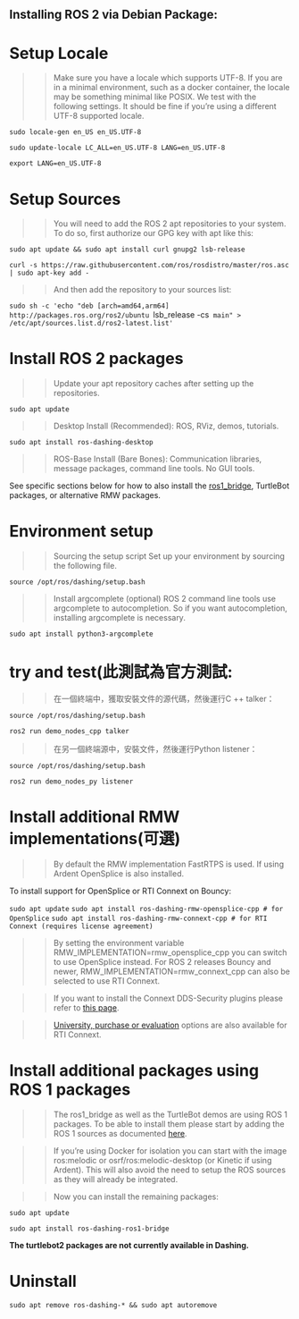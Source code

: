 Installing ROS 2 via Debian Package:
-----------------

Setup Locale
===

>>Make sure you have a locale which supports UTF-8. If you are in a minimal environment, such as a docker container, the locale may be something minimal like POSIX. We test with the following settings. It should be fine if you’re using a different UTF-8 supported locale.

`sudo locale-gen en_US en_US.UTF-8`

`sudo update-locale LC_ALL=en_US.UTF-8 LANG=en_US.UTF-8`

`export LANG=en_US.UTF-8`

Setup Sources
===

>>You will need to add the ROS 2 apt repositories to your system. To do so, first authorize our GPG key with apt like this:

`sudo apt update && sudo apt install curl gnupg2 lsb-release`

`curl -s https://raw.githubusercontent.com/ros/rosdistro/master/ros.asc | sudo apt-key add -`

>>And then add the repository to your sources list:

`sudo sh -c 'echo "deb [arch=amd64,arm64] http://packages.ros.org/ros2/ubuntu `lsb_release -cs` main" > /etc/apt/sources.list.d/ros2-latest.list'`

Install ROS 2 packages
===

>>Update your apt repository caches after setting up the repositories.

`sudo apt update`

>>Desktop Install (Recommended): ROS, RViz, demos, tutorials.

`sudo apt install ros-dashing-desktop`

>>ROS-Base Install (Bare Bones): Communication libraries, message packages, command line tools. No GUI tools.

See specific sections below for how to also install the [ros1_bridge](https://index.ros.org/doc/ros2/Installation/Dashing/Linux-Install-Debians/?fbclid=IwAR1MANzhK0A3O8fnkXVW03DvhLBLJ6IENph8a5Ebwa_mGy2evg8TtM4mj8E#dashing-linux-ros1-add-pkgs), TurtleBot packages, or alternative RMW packages.

Environment setup
===

>>Sourcing the setup script
>>Set up your environment by sourcing the following file.

`source /opt/ros/dashing/setup.bash`

>>Install argcomplete (optional)
>>ROS 2 command line tools use argcomplete to autocompletion. So if you want autocompletion, installing argcomplete is necessary.

`sudo apt install python3-argcomplete`


try and test(此測試為官方測試:
===

>>在一個終端中，獲取安裝文件的源代碼，然後運行C ++ talker：

`source /opt/ros/dashing/setup.bash`

`ros2 run demo_nodes_cpp talker`

>>在另一個終端源中，安裝文件，然後運行Python listener：

`source /opt/ros/dashing/setup.bash`

`ros2 run demo_nodes_py listener`

Install additional RMW implementations(可選)
===

>>By default the RMW implementation FastRTPS is used. If using Ardent OpenSplice is also installed.

To install support for OpenSplice or RTI Connext on Bouncy:

`sudo apt update`
`sudo apt install ros-dashing-rmw-opensplice-cpp # for OpenSplice`
`sudo apt install ros-dashing-rmw-connext-cpp # for RTI Connext (requires license agreement)`

>>By setting the environment variable RMW_IMPLEMENTATION=rmw_opensplice_cpp you can switch to use OpenSplice instead. For ROS 2 releases Bouncy and newer, RMW_IMPLEMENTATION=rmw_connext_cpp can also be selected to use RTI Connext.

>>If you want to install the Connext DDS-Security plugins please refer to [this page](https://index.ros.org/doc/ros2/Installation/Install-Connext-Security-Plugins/).

>>[University, purchase or evaluation](https://index.ros.org/doc/ros2/Installation/Install-Connext-University-Eval/) options are also available for RTI Connext.

Install additional packages using ROS 1 packages
===

>>The ros1_bridge as well as the TurtleBot demos are using ROS 1 packages. To be able to install them please start by adding the ROS 1 sources as documented [here](http://wiki.ros.org/Installation/Ubuntu?distro=melodic).

>>If you’re using Docker for isolation you can start with the image ros:melodic or osrf/ros:melodic-desktop (or Kinetic if using Ardent). This will also avoid the need to setup the ROS sources as they will already be integrated.

>>Now you can install the remaining packages:

`sudo apt update`

`sudo apt install ros-dashing-ros1-bridge`

**The turtlebot2 packages are not currently available in Dashing.**

Uninstall
===

`sudo apt remove ros-dashing-* && sudo apt autoremove`




